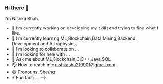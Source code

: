 ### Hi there 👋
I'm Nishka Shah.


- 🔭 I’m currently working on developing my skills and trying to find what I like.
- 🌱 I’m currently learning ML,Blockchain,Data Mining,Backend Development and Astrophysics.
- 👯 I’m looking to collaborate on ...
- 🤔 I’m looking for help with ...
- 💬 Ask me about ML,Blockchain,C,C++,Java,SQL.
- 📫 How to reach me: nishkasha210901@gmail.com
- 😄 Pronouns: She/her
- ⚡ Fun fact: ...
-->
